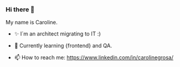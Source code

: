 ### Hi there 👋
My name is Caroline. 

- ✨ I´m an architect migrating to IT :)
- 🌱 Currently learning {frontend} and QA.

- 📫 How to reach me: https://www.linkedin.com/in/carolinegrosa/

<!--
**carolrosa/carolrosa** is a ✨ _special_ ✨ repository because its `README.md` (this file) appears on your GitHub profile.

Here are some ideas to get you started:

- 🔭 I’m currently working on ...
- 🌱 I’m currently learning ...
- 👯 I’m looking to collaborate on ...
- 🤔 I’m looking for help with ...
- 💬 Ask me about ...
- 📫 How to reach me: ...
- 😄 Pronouns: ...
- ⚡ Fun fact: ...
-->
